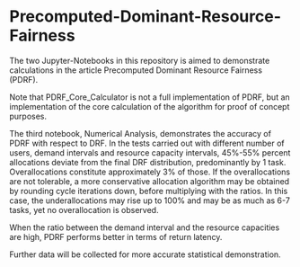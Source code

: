 # Precomputed-Dominant-Resource-Fairness

The two Jupyter-Notebooks in this repository is aimed to demonstrate calculations in the article Precomputed Dominant Resource Fairness (PDRF).

Note that PDRF_Core_Calculator is not a full implementation of PDRF, but an implementation of the core calculation of the algorithm for proof of concept purposes.

The third notebook, Numerical Analysis, demonstrates the accuracy of PDRF with respect to DRF. In the tests carried out with different number of users, demand intervals and resource capacity intervals, 45%-55% percent allocations deviate from the final DRF distribution, predominantly by 1 task. Overallocations constitute approximately 3% of those. If the overallocations are not tolerable, a more conservative allocation algorithm may be obtained by rounding cycle iterations down, before multiplying with the ratios. In this case, the underallocations may rise up to 100% and may be as much as 6-7 tasks, yet no overallocation is observed.

When the ratio between the demand interval and the resource capacities are high, PDRF performs better in terms of return latency.

Further data will be collected for more accurate statistical demonstration.
